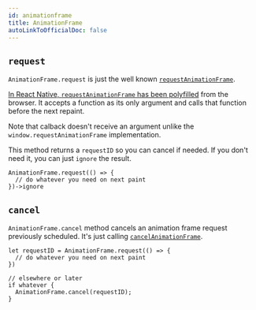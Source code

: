 ```yaml
---
id: animationframe
title: AnimationFrame
autoLinkToOfficialDoc: false
---
```


## `request`

`AnimationFrame.request` is just the well known
[`requestAnimationFrame`](https://developer.mozilla.org/en-US/docs/Web/API/window/requestAnimationFrame).

[In React Native, `requestAnimationFrame` has been polyfilled](https://reactnative.dev/docs/timers#timers)
from the browser. It accepts a function as its only argument and calls that
function before the next repaint.

Note that calback doesn't receive an argument unlike the
`window.requestAnimationFrame` implementation.

This method returns a `requestID` so you can cancel if needed. If you don't need
it, you can just `ignore` the result.

```rescript
AnimationFrame.request(() => {
  // do whatever you need on next paint
})->ignore
```

## `cancel`

`AnimationFrame.cancel` method cancels an animation frame request previously
scheduled. It's just calling
[`cancelAnimationFrame`](https://developer.mozilla.org/en-US/docs/Web/API/window/cancelAnimationFrame).

```rescript
let requestID = AnimationFrame.request(() => {
  // do whatever you need on next paint
})

// elsewhere or later
if whatever {
  AnimationFrame.cancel(requestID);
}
```
